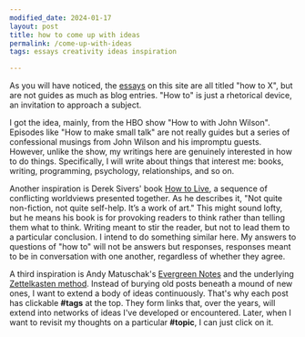 ```yaml
---
modified_date: 2024-01-17
layout: post
title: how to come up with ideas
permalink: /come-up-with-ideas
tags: essays creativity ideas inspiration

---
```


As you will have noticed, the [essays]({{site.baseurl}}/tags/essays) on this site are all titled "how to X", but are not guides as much as blog entries.
"How to" is just a rhetorical device, an invitation to approach a subject.
<!--more-->
I got the idea, mainly, from the HBO show "How to with John Wilson".
Episodes like "How to make small talk" are not really guides but a series of confessional musings from John Wilson and his impromptu guests.
However, unlike the show, my writings here are genuinely interested in how to do things.
Specifically, I will write about things that interest me: books, writing, programming, psychology, relationships, and so on.

Another inspiration is Derek Sivers' book [How to Live](https://sive.rs/h), a sequence of conflicting worldviews presented together.
As he describes it, "Not quite non-fiction, not quite self-help. It’s a work of art."
This might sound lofty, but he means his book is for provoking readers to think rather than telling them what to think.
Writing meant to stir the reader, but not to lead them to a particular conclusion.
I intend to do something similar here.
My answers to questions of "how to" will not be answers but responses, responses meant to be in conversation with one another, regardless of whether they agree.

A third inspiration is Andy Matuschak's [Evergreen Notes](https://notes.andymatuschak.org/z4SDCZQeRo4xFEQ8H4qrSqd68ucpgE6LU155C) and the underlying [Zettelkasten method](https://notes.andymatuschak.org/z2QvtE9w5zs49x7WUeG8Ut1vywHDLiG2Wkm9p).
Instead of burying old posts beneath a mound of new ones, I want to extend a body of ideas continuously.
That's why each post has clickable **#tags** at the top.
They form links that, over the years, will extend into networks of ideas I've developed or encountered.
Later, when I want to revisit my thoughts on a particular **#topic**, I can just click on it.